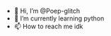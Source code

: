 - 👋 Hi, I’m @Poep-glitch
- 🌱 I’m currently learning python
- 📫 How to reach me idk

<!---
Poep-glitch/Poep-glitch is a ✨ special ✨ repository because its `README.md` (this file) appears on your GitHub profile.
You can click the Preview link to take a look at your changes.
--->
